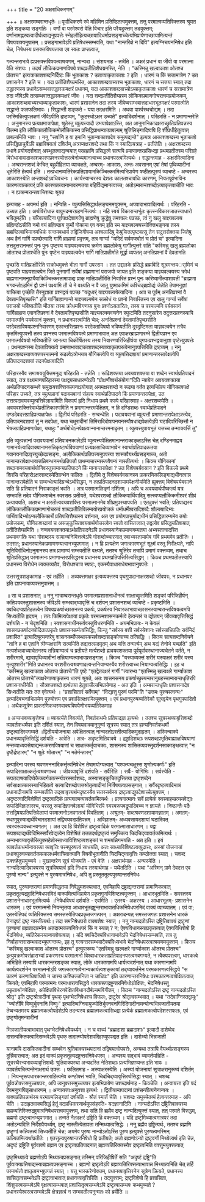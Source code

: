+++
title = "20 अक्षराधिकरणम्"

+++
॥ अक्षरमम्बरान्तधृतेः ॥ पूर्वाधिकरणे स्वे महिमिन प्रतिष्ठितत्वमुक्त्तम्, तत्तु परमात्मव्यतिरिक्त्तस्य श्रूयत इति शङ्कया सङ्गतिः । वर्णो वा परमेश्वरो वेति विचार इति परैयदुक्त्तम् तदयुक्त्तम्; वर्णानामह्नस्वत्वादीर्घत्वाद्यनुपपत्तेः स्नेहलौहित्यच्छायादिधर्माप्रसङ्गाच्चेत्यभिप्रायेणाच्छायामित्यन्तं विषयवाक्यमुपात्तम् । प्रसङ्गाभावेऽपि प्रतिषेधस्सम्भवति, यथा "नान्तरिक्षे न दिवि" इत्यग्निचयननिषेध इति चेन्न, निषेधस्य प्रसक्त्तविषयताया एव स्वतः प्राप्तत्वात्,

गत्यन्तराभावे ह्यप्रसक्त्तविषयत्वाश्रयणम्, नान्यदा । संशयमाह - तत्रेति । अक्षरं प्रधानं वा जीवो वा परमात्मा वेति संशयः । तदर्थं लौकिकप्रमाणविषये शब्दप्रतीतिशैघय्रमस्ति, नेति । "कस्मिन्नु खल्वाकाश ओतश्च प्रोतश्च" इत्यत्राकाशशब्दनिर्दिष्टः किं भूताकाशः ? उताव्याकृताकाशः ? इति । धारणं च किं सत्तामात्रेण ? उत प्रशासनेन ? इति च । यदा प्रतीतिशैघ्य्रमस्ति, आकाशशब्दवाच्यश्च भूताकाशः, धारणं च सत्तया स्यात् तदा तद्धारणस्य प्रधानेऽसम्भवात्तद्धारकमक्षरं प्रधानम्, यदा आकाशशब्दवाच्योऽव्याकृताकाशः धारणं च सत्तामात्रेण तदा जीवेऽपि तत्सम्भवात्तद्धारकमक्षरं जीवः । यदा शब्दप्रतीतिशैघ्य्रस्य लौकिकप्रमाणगोचरत्वमप्रयोजकम्, आकाशशब्दवाच्यश्चाव्याकृताकाशः, धारणं प्रशासनेन तदा तस्य जीवेष्वसम्भवात्तदाधारभूतमक्षरं परमात्मेति राद्धान्ते फलफलिभावः । सिद्धान्ती शङ्कते - यया तदक्षरमिति । अथवा पार्श्वस्थचोद्यम् । तदा परस्मिन्नित्युपलक्षणं जीवेऽपीति द्रष्टव्यम्, "कूटस्थोऽक्षर उच्यते" इत्यादिदर्शनात् । परिहरति - न प्रमाणान्तरेति । अनुमानस्य प्रत्यक्षमात्रापेक्षा, श्रुतेस्तु व्युत्पत्त्यादौ उभयापेक्षाऽस्ति, अत आनुमानिकादक्षराच्छ्रुतिप्रतिपन्नस्य विलम्ब इति लौकिकालौकिकमोर्लौकिकस्य प्रसिद्धिप्राथम्यात्प्राबल्यम् श्रुतिलिङ्गादिष्वपि हि शीघ्रधीहेतुत्वात् प्राबल्यमिति भावः । ननु "सर्वाणि ह वा इमानि भूतान्याकाशादेव समुत्पद्यन्ते" इत्यत्र आकाशशब्दस्य भूताकाशे प्रसिद्धिप्राचुर्येऽपि ब्रह्मविषयत्वं दशिर्तम्,अत्राप्यक्षरशब्दे तथा किं न स्यादित्यत्राह - प्रतीतेति । अक्षरशब्दस्य प्रधाने प्रयोगदर्शनात् अस्थूलत्वाद्यन्वयात् परब्रह्मणि प्रसिद्धत्वे सत्यपि प्रमाणान्तरप्रसिध्द्या प्रथमप्रतीतस्य परिग्रहे विरोधाभावादाकाशकारणप्रश्नस्योत्तरत्वेनोच्यमानत्वाच्च प्रधानपरत्वमित्यर्थः । राद्धान्तमाह - अक्षरमित्यादिना । अम्बरान्तशब्दं केचित् बहुव्रीहितया व्याचक्षते, अम्बरम्- आकाशः, अन्तः अवसानम् एषां तेषां पृथिव्यादीनां धृतेरिति हेत्वर्थ इति । तत्प्रधानव्यतिरेकप्रतिज्ञायामकिञ्चित्करमित्यभिप्रायेण षष्ठीतत्पुरुषं व्याचष्टे - अम्बरस्य आकाशस्येति अन्तशब्दोऽवधिवचनः । कार्यस्याम्बरस्य देशतः कालतश्चावधिः कारणम्, नियतपूर्वभाविनः कारणत्वात्कायर्ं प्रति कारणतत्त्वानामावरणतया बहिर्विद्यमानत्वाच्च; अतोऽम्बरान्तशब्दोऽव्याकृतवाचीति भावः । न ह्यत्राम्बरान्तवाचिशब्दः श्रूयत

इत्यत्राह - अयमर्थ इति । नन्विति - व्युत्पत्तिसिद्धार्थलङ्घनमयुक्त्तम्, अपवादाभावादित्यर्थः । परिहरति - उच्यत इति । अर्थविरोधान्न वायुमदम्बरग्रहणमित्यर्थः । नहि स्वयं विकारान्तर्भूतः कृत्स्नविकारजातस्याधारो भवितुमर्हति । यत्त्वित्यादिना पूर्वपक्षदेशागतेषु ब्राह्मणेषु क्रुद्धेषु तमश्वलः पप्रच्छ, त्वं नु खलु याज्ञ्यवल्क्य ब्रह्मिष्ठोऽसीति नमो वयं ब्रह्मिष्ठाय कुर्मो गोकामा एव वयम् इति स्म याज्ञ्यवल्क्यस्योक्त्तिभङ्गया तस्य ब्रह्मष्ठित्वाभिमानमधिकं सन्तमवधार्य तद्विजिगीषया अश्वलादिषु केषुचित्तत्पृष्टवत्सु तेन सदुत्तरोक्तया जितेषु अथ हैनं गार्गि पप्रच्छेत्यादि गार्गि ब्राह्मणां प्रवृत्तम्, तत्र गार्ग्या "यदिदं सर्वमप्स्वोतं च प्रोतं च" इत्यादिना तत्तदुत्तरानन्तरं पुनः पुनः पृष्टस्य याज्ञ्यवल्क्यस्य क्रमेण ब्रह्मलोकेषु गार्गीत्युत्तरे सति "कस्मिन्नु खलु ब्रह्मलोका ओताश्च प्रोताश्चेति पुनः पृष्टेन याज्ञ्यवल्क्येन गार्गि मातिप्राक्षीर्माते मूर्द्धा व्यपतत् अनतिप्रश्नां वै देवतामति

पृच्छसि मातिप्राक्षीरिति सक्रोधमुक्त्ते भीता गार्गी उपरराम । तत उद्दालके प्रसिद्धे ब्रह्मविदि सूत्रमन्तयर्ामिणं च पृष्टवति याज्ञ्यसल्क्येन जिते पुनगार्गी सर्वेषां ब्राह्मणानां पराजयो जायत इति शङ्कया याज्ञ्यवल्क्यस्य क्रोधं ब्राह्मणानामनुज्ञयैवाकिञ्चित्करतामापाद्य प्राक् मातिप्राक्षीरिति निवारितं प्रश्नं पुनः करिष्यामीत्याशावती "ब्राह्मणा भगवन्तोऽहमिमं द्वौ प्रश्नं पक्ष्यामि तौ चे मे वक्ष्यति न वै जातु युष्माकमिमं कश्चिद्ब्रह्मोद्यं जेतेति तेषामनुज्ञां याचित्वा पृच्छेति तैरनुज्ञाता प्रश्नद्वयं पप्रच्छ "यदूध्वर्ं याज्ञ्यवल्क्येत्यादिना । अत्र च पूर्वम् अनतिप्रश्नां वै देवतामतिपृच्छसि" इति गार्गिब्राह्मणान्ते याज्ञ्यवल्क्येन सक्रोधं यः प्रश्नो निवारितस्य एव खलु गार्ग्या सर्वेषां पराजयो भविष्यतीति भीतया तस्य क्रोधमविगणय्य पुनः प्रश्नोऽयतारितः, तस्य च परमात्मनि पर्यवसानं गार्गिब्राह्मण एवानतिप्रश्नां वै देवतामतिपृच्छसीति याज्ञ्यवल्क्यवचनेन स्फुटमिति तदनुसारेण तदुत्तरप्रश्नस्यापि परमात्मनि पयर्वसानं युक्त्तम्, न प्रधानपरत्वमिति चेन्न; अनतिप्रश्नां देवतामतिपृच्छसीति परदेवताविषयप्रश्ननिवारणम् एकान्तरितप्रश्नः परदेवताविषयो भविष्यतीति दूरदृष्टिमता याज्ञवल्क्येन तत्रैव कृतमित्युपपत्तौ तस्य प्रश्नस्य परमात्मविषयत्वे प्रमाणाभावात् अत एवाक्षरब्राह्मणारम्भे द्वितीयप्रश्न एव परमात्मविषयो भविष्यतीति जानत्या चिकीर्षितस्य तस्य निवारणपरिजिहीर्षया युगपत्प्रश्नद्वयानुज्ञा पृष्टेत्युपपत्तेः । प्रथमप्रश्नस्य देवताविषयत्वे प्रमाणाभावादाकाशशब्दस्याव्याकृतपरत्वेनानुपपत्तिरिति द्रष्टव्यम् । ननु अक्षरशब्दस्याव्यक्त्तपरमात्मनो रूढत्वेऽत्रोभयत्र यौगिकत्वेपि वा व्युत्पत्तिदशायां प्रमाणान्तरसापेक्षत्वेपि प्रतिपादनदशायां तदनपेक्षत्वादिति

परिहारस्यैव समाश्रययुक्त्तिमनूद्य परिहरति - तन्नेति । रूढिशक्तया अवयवशक्तया वा शब्देन स्वार्थप्रतिपादनं स्यात्, तत्र वक्ष्यमाणपरिहारस्य पक्षद्वयसाधारण्येऽपि "प्रोक्षणीष्वर्थसंयोगा"दिति न्यायेन अवयवशक्तया अर्थप्रतिपादनसम्भवे समुदायशक्त्तिकल्पनाऽयोगात् अयमक्षरशब्दो न रूढ्या वर्तत इत्यभिप्रेत्य यौगिकत्वपक्षे परिहार उच्यते, तत्र व्युत्पन्नानां पदावयवानां संहत्य स्वार्थप्रतिपादने किं प्रमाणान्तरापेक्षा, उत तत्तत्पदावयवव्युत्पत्तिवेलायामिति विकल्पं हृदि निधाय प्रथमे कल्पे परिहारमाह - अक्षरशब्स्येति । अवयवशक्त्तिरेवार्थप्रतीतिकारणमिति न प्रमाणान्तरमपेक्षितम्, न हि दण्डिशब्दः स्वार्थप्रतिपादने दण्डदेवदत्तग्राहिप्रत्यक्षापेक्षः । द्वितीयं परिहरति - सम्बन्धेति । पदावयवानां व्युत्पत्तौ प्रमाणान्तरापेक्षाऽस्त्येव, प्रतिपादनदशायां तु न तदपेक्षा, यथा चक्षुरादीनां तिमिरादिदोषापनयनस्यौषधाद्यपेक्षत्वेऽपि घटादिपरिच्छित्तौ न भेषजग्राहिप्रमाणापेक्षा, यथाहुः "अर्थबोधेऽनपेक्षत्वान्मानान्तरमनादृतम् । व्युत्पत्त्युपायभूतं यत्तच्च तन्मात्रवर्त्ति तु"

इति व्युत्पन्नानां पदावयवानां प्रतिपादनकालेऽपि व्युत्पत्त्यपेक्षितमानान्तराकाङ्क्षाऽस्ति चेत् दण्डिनमाह्वय गामानयेत्यादिवाक्यानामसन्निकृष्टार्थविषयाणां प्रत्यक्षसाचिव्याभावेन स्वार्थाप्रतिपादकतया गवानयनादिप्रवृत्त्युच्छेदप्रसङ्गः, अलौकिकार्थप्रतिपत्त्यनुपपत्त्या शास्त्रवैयर्थ्यप्रसङ्गाच्च, अतो मानान्तरापेक्षाभावात्तन्निबन्धनमर्थप्रतिपत्तौ प्राथम्यचारम्यरूपवैषम्यं नास्तीत्यर्थः । किञ्च यौगिकानां शब्दानामवयवार्थयोगिवस्तुसामान्यप्रतिपादने किं मानान्तरापेक्षा ? उत विशेषपर्यवसान ? इति विकल्पे प्रथमे शिरसि परिहारोऽक्षरशब्दस्येतिग्रन्थेन फलितः । द्वितीये तु विशेषपर्यवसानस्य प्राकरणिकलिङ्गाद्यधीनत्वान्न मानान्तरापेक्षेति च सम्बन्धेत्यादिग्रन्थेऽर्थसिद्धम्, न तत्प्रतिपादनदशायामपेक्षणीयमिति ह्युक्त्तम् विशेषपर्यवसाने सति हि प्रतिपादनं निराकाङ्क्षं भवति । अत्र परमात्मलिङ्गं दर्शितम् । अपि च अवयवार्थपौष्कल्यं यत्र सम्भवति तदेव यौगिकशब्देन स्वरसतः प्रतीयते, यथेश्वरशब्दो लौकिकपार्थिवादिषु सत्स्वप्यलौकिकमीश्वरं शीघ्रं प्रत्याययति, अतश्च न क्षरतीत्यवयवशक्त्तिः परमात्मानमेव शीघ्रमुपस्थापयति । एतदुक्त्तं भवति; प्रतिपाद्यस्य लौकिकालौकिकप्रमाणागोचरत्वं शाब्दप्रतीतिविलम्बयोरप्रयोजकं धर्माधर्मेश्वरादिशब्दैः शौल्क्यादिभ्यः पार्थिवादिभ्योऽप्यलौकिकार्थे प्रतिपत्तिशैघ्य्रस्य दर्शनात्, अत एव प्रयोगप्राचुर्याद्यधीनं प्रसिद्धितारम्यमेव तयोः प्रयोजकम्, यौगिकशब्दानां च असङ्कुचितावयवार्थगोचरत्वेन स्वतो वासितत्त्वात् तद्वत्येव प्रसिद्धयतिशयात् प्रतीतिशैघ्य्रमिति । नन्ववयवशक्तयाऽर्थप्रतिपादनेऽपि प्रधानस्यानेकप्रमाणगम्यतया अभ्यस्तत्वादस्ति प्रथमावगतिः यथा गोशब्दस्य सामान्यनिमित्तत्वेऽपि गोशब्दोच्चारणात् स्वाभ्यस्तायामेव गवि प्रथममेव प्रतीतिः । तदसत्; प्रधानस्यानेकप्रमाणगम्यत्वानभ्युपगमात् । न हि प्रत्यक्षेण जगत्कारणभूतं सूक्ष्मं वस्तु निरीक्ष्यते, नापि श्रुतिविरोधिनोऽनुमानस्य तत्र प्रामाण्यं सम्भवतीति वक्ष्यते, ततश्च श्रुतिरेव तत्रापि प्रमाणं वक्त्तव्यम्, तथाच श्रुतिप्रसिद्धात् परमात्मनः प्रमाणान्तरप्रसिद्धस्य प्रधानस्य प्रथमप्रतिपत्तिरित्यसिद्धम् । किञ्च प्रथमपतीतस्यापि प्रधानस्य विरोधेन त्यक्त्तव्यतैव, विरोधश्चात्र स्पष्टः, एकस्यैवाधाराधेयभावानुपपत्तेः ।

उत्तरसूत्रशङ्कामाह - एवं तर्हीति । अव्यक्त्तमक्षर इत्यव्यक्त्तस्य पृथगुपादानाक्षरशब्दो जीवपरः, न प्रधानपर इति ज्ञापनायाव्यक्त्तमुपात्तम् ॥

॥ सा च प्रशासनात् ॥ ननु नात्राम्बरान्तधृतेः परमात्मप्रशासनाधीनत्वं साक्षाच्छ्रुतमिति शङ्कां परिजिहीर्षन् कतिपयवस्तुशासनस्य जीवेऽपि सम्भवाद्य्वावृत्तिं च दर्शयन् प्रशासनशब्दं व्याचष्टे - प्रकृष्टमिति । क्वचिदप्यप्रतिहतत्वेन विषयप्रकर्षाच्छासनस्य प्रकर्षः, प्रकर्षस्य निवारकाभावाच्छासनस्याम्बरान्तविषयत्वमपि सिध्यतीति हृदयम् । ततः किमित्यपेक्षायां प्रकृतेः परमात्मशासनकर्मत्वे हेत्वन्तरं च द्योतयन् जीवव्यावृत्तिसिद्धं दर्शयति - न चेदृशमिति । स्वशासनाधीनसर्ववस्तुविधरणमिति - अयमभिप्रायः- न केवलं शासनप्रकर्षादनपोदितात्प्रकृतेः प्रशासनकर्मत्वसिद्धिः, किन्तु "सर्वस्य वशी सर्वस्येशानः सर्वस्याधिपतिः सर्वमिदं प्रशास्ति" इत्यादिश्रुत्यन्तरेषु शासनकर्मोपस्थापकसर्वशब्दासङ्कोचाच्च तत्सिद्धिः । किञ्च सत्यशब्दनिर्वचने "तानि ह वा एतानि त्रीण्यक्षराणि सत्यमिति तद्यत्तत्सदमृतम् अथ यत्ति तन्मर्त्यम् अथ यद्यं तेनोभे यच्छति" इति मत्यर्शब्दवाच्याचेतनस्य तन्नियाम्यत्वं च प्रतीयते मर्त्यशब्दो ह्यवयवशक्तया पूर्वपूर्वावस्थानाज्यचेतने वर्तते, न शरीरमात्रे, द्यावापृथिव्यादीनां तन्नियाम्यत्वाभावप्रसङ्गात् । किञ्च "यस्याव्यक्त्तं शरीरं यस्याक्षरं शरीरं यस्य मृत्युश्शरीर"मिति प्रधानस्य परशरीरत्वश्रवणादत्यन्तनियाम्यस्यैव शरीरत्वाच्च नियाम्यत्वसिद्धिः । इह च "कस्मिन्नु खल्वाकाश ओतश्च प्रोतश्चे"ति पृष्टे "एतद्वेतदक्षरं गार्गी "त्यारभ्य "एतस्मिन्नु खल्वक्षरे गार्ग्याकाश ओतश्च प्रोतश्चे"त्यक्षरेणाव्याकृतस्य धारणं श्रूयते, अतः शासनसनय प्रकर्षाच्छ्रुत्यन्तरानुग्रहच्चाम्बरान्तधृतिरपि प्रशासनाधीनेति । सौत्रश्चशब्दो ह्यर्थतया हेतुवाचीत्यभिप्रायेणाह - अत इति । अम्बरान्तधृतिः प्रशासनादेव सिध्यतीति यतः तत एवेत्यर्थः । "प्रशासितारं सर्वेषाम्" "विद्यात्तु पुरुषं परमि"ति "उत्तमः पुरुषस्त्वन्यः" इत्यादिवचनाभिप्रायेण पुरुषोत्तम एव प्रशासित्रक्षरमित्युक्त्तम् । एवं प्रधानपुरुषव्यतिरेकौ सूत्रद्वयेन पृथगुपपादितौ । अथैकसूत्रेण प्राकरणिकचरमवाक्यविषयेणोभयव्यतिरेकमाह

॥ अन्यभावव्यावृत्तेश्च ॥ व्यावर्त्यते निवर्त्यते, निवर्तकधर्मः प्रतिपाद्यत इत्यर्थः । ततश्च सूत्रस्थव्यावृत्तिशब्दो व्यावर्तकधर्मपर इति दर्शितं स्यात्, तेन विषयवाक्यानुगुण्यं सूत्रस्य स्यात् तत्र ह्यन्यनिवर्तकधर्मो द्रष्टृत्वादिरवगम्यते ।द्वितीययोजनाया अपेक्षितत्वात् नान्यदतोऽस्तीत्यादिकमुदाहृतम् । अस्मिन्वाक्ये प्रधानव्यावृत्तिसिद्धिं दर्शयति - अत्रेति । अत्र- अदृष्टमितिवाक्ये । द्रष्ट्रादिशब्दाः रूपशब्दप्रभृतिबाह्याक्षविषयाणां मन्तव्याध्यवसेयाद्यन्तःकरणविषयाणां च साक्षात्कर्तृवाचकाः, शासनस्य शासितव्यवस्तुदर्शनसाकाङ्क्षत्वात् "न दृष्टैर्द्रष्टारम्" "न श्रुतेः श्रोतारम्" "न मतेर्मन्तारम्"

इत्यादिना परस्य श्रवणमननादिकर्त्तृत्वनिषेधेन तेषामयोग्यत्वात् "पश्यत्यचक्षुस्स शृणोत्यकर्णः" इति रूपादिसाक्षात्कर्तृत्वश्रवणाच्च । जीवव्यावृत्तिं दर्शयति - सर्वैरिति । सर्वैः- योगिभिः । सर्वस्येति - रूपतदाश्रयादिष्वेकैकवर्गकार्त्स्न्यपरस्सर्वशब्दः, अस्यासङ्कुचितदृत्तितया द्रष्टृशब्देन सर्वसाक्षात्कारस्याभिहितत्वे सत्यादिशब्दोपात्तश्रोतृत्वादीनां निर्विषयत्वप्रसङ्गात् । सर्वैरदृष्टत्वादिमात्रं प्रधानादीनामपि सम्भवतीति तद्य्वावृत्त्यर्थमदृष्टस्यैव सतस्सर्वस्य द्रष्टृत्वाद्युपदेशाच्चेत्युक्त्तम् । अदृष्टत्वादिविशेषितं द्रष्टृत्वादिकं प्रत्यगात्मव्यावर्तकमित्यर्थः । प्रत्यगात्मानः सर्वे प्रत्येकं स्वस्वाहम्प्रत्ययवेद्याः रूपादिविज्ञातारश्च, परस्तु रूपादिज्ञानवेलायां योगिभिरपि स्वस्वरूपवद्रूपादिवच्च न ज्ञायते । निष्ठान्तैः पदैः तत्तद्विषयप्रतिपत्तिवेलायां परमात्मनोऽनवगतत्वं विवक्षितम् । अश्रुतम्- शब्दश्रवणदशायामज्ञातम् । अमतम्- स्थाणुपुरुषाद्यर्थविचारदशायां तद्विषयवदप्रतिपन्नम् । अविज्ञातम्- अध्यवसायदशायां घटादिवत् स्वस्वरूपवच्चानवगतम् । अत एव हि विशेषितं द्रष्टृत्वादिकं परमात्मासाधारणम् । यद्वा रूपशब्दाद्यर्थवेदिभिस्सर्वैरवेद्यत्वेन विशेषितं तत्ततदर्थद्रष्टृत्वं समुच्चित्य चिदचिद्य्वावर्तकमित्यर्थः । अन्यभावव्यावृत्तेरित्युक्त्तहेतोस्साध्याविशिष्टत्वशङ्कां च शमयन्निगमयति - अत इति । इयं व्यावर्तकधर्मान्वयरूपा व्यावृत्तिः परमपुरुषत्वं साधयति, अतः साध्याविशिष्टत्वव्युदासः, अस्यां योजनायां प्रधानपुरुषव्यावर्तकसकलधर्मवाचिवाक्यानि विषयीभूतानीति चिदचिद्य्वावृत्तिः कण्ठोक्त्ता स्यात् । चशब्द उक्त्तहेतुसमुच्चये । मुखान्तरेण सूत्रं योजयति - एवं वेति । अक्षरार्थमाह - अन्यस्येति । नान्यदित्यादिवाक्यस्य सूत्रविषयत्वं हृदि निधाय तस्यार्थमाह - यथैतदिति । यथा "अस्मिन् ग्रामे देवदत्त एव पुरुषो नान्य" इत्युक्त्ते न पुरुषमात्रनिषेधः, अपि तु प्रस्तुततुल्यपुरुषान्तरनिषेधः

स्यात्, पुरुषान्तराणां प्रमाणसिद्धतया निषेद्धुमशक्यत्वात्, एवमिहापि द्रष्ट्राद्यन्तराणां प्रामाणिकत्वात् प्रकृततुल्यद्रष्ट्रादिनिषेधपरमिदं वाक्यमित्यभिप्रायेण प्रकृतगुणविशिष्टत्वमुक्त्तम् । आधारभूतमिति - समस्तस्य प्रशासनेनाधारभूतमित्यर्थः ।निषेधविषयं दर्शयति - एवमिति । एतस्य- अक्षरस्य । आधारभूतम्- प्रशासनेन धारकम् । एवं परमात्मनो नियन्तृतया आधारभूतद्रष्ट्रन्तराभावातधिकनिषेधपरमिदं वाक्यं व्याख्यातम् । एवं वा; एतस्येतिपदं व्यतिरिक्त्तस्य समस्तस्येतिपदप्रकृतजगत्परम् । अक्षरादन्यत् समस्तजगतः प्रशासनेन धारकं तेनादृष्टं द्रष्टृ नास्तीत्यर्थः। तदा समनिषेधपरो वाक्यशेषः स्यात् । ननु नान्यदतोऽस्ति द्रष्ट्रितिवाक्यं द्रष्टॄणां पुरुषाणां ब्रह्मतादात्म्येन अतदात्मकत्वनिषेधपरं किं न स्यात् ? न; ऐक्यविधानस्याप्रकृतत्वात् ऐक्यविधिशेषो हि भेदनिषेधः, व्यतिरेकस्यान्वयशेषत्वात् । यदि क्वचिदैक्यविधानाभावेऽपि भेदनिषेधस्सम्भवति, तत्र तु निर्वाहान्तरासम्भवादभ्युपगन्तव्यः, इह तु गत्यन्तरसम्भवादैक्यविध्यभावे भेदनिषेधपरत्वाश्रयणमयुक्त्तम् । किञ्च "कस्मिन्नु खल्वाकाश ओतश्च प्रोतश्च" इत्युपक्रम्य "एतस्मिन्नु खल्वक्षरे गार्ग्याकाश ओतश्च प्रोतश्च" इत्युपक्रमोपसंहाराभ्यां प्रकरणस्य परमात्मनो विश्वाधारकताप्रतिपादनपरत्वमवगम्यते, न त्वैक्यपरत्वम्, धारकत्वे अभिहिते तस्यापि धारकान्तरशङ्का स्यात्, लोके धारकाणामपि धार्यत्वदर्शनात् यथा कारणानामपि कार्यत्वदर्शनेन परमात्मनोऽपि जगत्कारणत्वेनान्यकार्यत्वशङ्कायां तद्य्वावर्त्तनेन परमकारणत्वसिद्धये "स कारणं करणाधिपाधिपो न चास्य कश्चिज्जनिता न चाधिपः" इति कारणान्तरनिषेधः परमकारणत्वापेक्षितत्वात् क्रियते; एवमिहापि परमात्मनः परमाधारत्वसिद्धये धारकरूपद्रष्ट्रन्तरनिषेधोऽपेक्षितः, भेदनिषेधस्तु प्रकृतार्थानपेक्षितः, अपेक्षितविधेरनपेक्षितविधानदौर्बल्यमविगीतम् । किञ्च "नान्यदतोऽस्ति द्रष्टृ नान्यदतोऽस्ति श्रोतृ" इति द्रष्टृश्रोत्रादीनां पृथक् पृथग्भेदनिषेधश्च विफलः, द्रष्टुरेव श्रोतृत्वसम्भवात् । यथा "तदेवाग्निस्तद्वायुः" "ज्योतींषि विष्णुर्भुवनानि विष्णुः" इत्यादिष्वग्निवायुज्योतिर्भुवनवनगिरिदिगादीनामन्योन्यभिन्नजातीयतया तेष्वन्यतमस्य ब्रह्मात्मकत्वोपदेशेऽपि तदन्यस्य ब्रह्मात्मकत्वासिध्द्या प्रत्येकं ब्रह्मात्मकत्वोपदेशस्सफलः, एवं द्रष्टृश्रोतृमन्त्रादीनां

भिन्नजातीयत्वाभावात् पृथग्भेदनिषेधवैयर्थ्यम् । न च वाच्यं "ब्रह्मदाशा ब्रह्मदाशाः" इत्यादौ दाशेष्वेव दासत्वकितवत्वादिसम्भवेऽपि पृथक् तादात्म्योपदेशवदिहाप्युपपद्यत इति । दाशेभ्यो भिन्नजाती

यानामपि दासकितवादीनां सम्भवेन श्रुतिवाक्यस्थपदानां तद्विषयत्वोपपत्तेः, अन्यथा तत्रापि वैयर्थ्यप्रसङ्गस्य दुर्न्निवारत्वात्; अत इदं वाक्यं प्रकृततुल्यद्रष्ट्रन्तरनिषेधपरम् । अन्यस्य सद्भावं व्यावर्तयन्निति - सूत्रस्थैरन्यभावव्यावृत्तिशब्दैः श्रुतिवाक्यस्था अन्यदस्ति नेतिशब्दाः प्रत्यभिज्ञाप्यन्त इति भावः । व्यावर्तयन्नित्यन्तेनाक्षरार्थ उक्त्तः । फलितमाह - अस्याक्षरस्येति । अस्यां योजनायां सूत्राक्षरानुरूप्यं दशिर्तम् । नियन्तृरूपधारकान्तरराहित्यमेव कण्ठोक्त्तं भवति, चिदचिद्य्वावृत्तिरर्थसिद्धा स्यात् । चशब्दः पूर्ववन्नोक्त्तसमुच्चयपरः, अपि त्वनुक्त्तसमुच्चयपर इत्यभिप्रायेण चशब्दार्थमाह - किञ्चेति । अन्वायत्ता इति पदं देवमनुष्यपितृसाधारणम् । अन्वायत्ताःअनुवशा इत्यर्थः । द्वितीयान्तपदानां प्रशंसन्तीत्यनेनान्वयः । वाक्यप्रतिपन्नार्थस्य परमात्मलिङ्गतां दर्शयति - श्रौतं स्मार्तं चेति । चशब्दः समुच्चेतव्यं हेत्वन्तरमाह - अपि चेति । उदाहृतवाक्यसिद्धं हेतुं वदन्नधिकरणार्थमुपसंहरति- यदज्ञानादिति । नान्यदोऽस्ति द्रष्ट्रितिवाक्यस्य ब्रह्मव्यतिरिक्त्तद्रष्ट्रमात्रनिषेधपरत्वमयुक्त्तम्, तथा सति हि ब्रह्मैव द्रष्टृ नान्यदित्युक्त्तं स्यात्, तत् परमते विरुद्धम्, ब्रह्मणो द्रष्टृत्वानभ्युपगमात् । तन्मते नैतदक्षरं द्रष्ट्रिति हि वक्त्तव्यम् । यदि द्रष्टृमिथ्यात्वमात्रपरं तदा अतोऽन्यदिति निर्देशवैयर्थ्यम्, द्रष्टृ नास्तीत्येतावता तन्मिथ्यात्वसिद्धेः । ननु ब्रह्मैव द्रष्ट्रित्यर्थः, ततश्च ब्रह्मणि द्रष्टॄणां कल्पितत्वं सिध्यतीति चेन्न; अयमेव पुरुषः नान्योऽतोऽस्ति पुरुष इत्युक्त्ते पुरुषत्वमस्मिन् कल्पितमित्यर्थाप्रतीतेः । एतत्तुल्यपुरुषान्तरनिषेधो हि प्रतीयते; अतो ब्रह्मणोऽन्यो द्रष्टृवर्गो मिथ्येत्यर्थ इति चेन्न, अदृष्टं द्रष्ट्रिति पूर्ववाक्ये ब्रह्मण एव द्रष्टृत्वप्रतिपादनात् ब्रह्मव्यतिरिक्त्तस्यैव द्रष्टृत्वमिति वक्त्तुमयुक्त्तत्वात्

द्रष्टृमिथ्यात्वे ब्रह्मणोऽपि मिथ्यात्वप्रसङ्गात् तस्मिन् परिजिहीषिर्ते सति "अदृष्टं द्रष्ट्रि"ति पूर्ववाक्यप्रतिपाद्यस्याब्रह्मत्वप्रसङ्गाच्च । ब्रह्मणो द्रष्टृत्वेऽपि ब्रह्मव्यतिरिक्त्तत्वाभावान्न मिथ्यात्वमिति चेत् तर्हि परमार्थतो ज्ञातृत्वमभ्युपगतं स्यात् । यत्तु भास्करेणोक्त्तम्, प्रधानव्यावृत्तिरनेन सूत्रेण क्रियते, प्रधानस्य शासितृत्वसम्भवेऽपि द्रष्टृत्वाभावात् प्रधानव्यावृत्तिरिति । तदयुक्त्तम्; द्रष्टृविशेषो हि प्रशासिता, शिंशुपात्वसम्भवेऽपि वृक्षत्वासम्भवात् प्रशासितृत्वसम्भवेऽपि द्रष्टृत्वासम्भवः कथमुच्यते ? प्रधानस्येश्वरत्वसम्भवेऽपि क्षेत्रज्ञत्वं न सम्भवतीत्यनुन्मतः को ब्रवीति ॥

